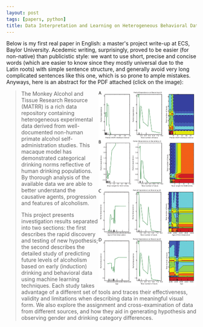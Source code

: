 ```yaml
---
layout: post
tags: [papers, python]
title: Data Interpretation and Learning on Heterogeneous Behavioral Data Sets
---
```

Below is my first real paper in English: a master's project write-up at ECS, Baylor University. Acedemic writing, surprisingly, proved to be easier (for non-native) than publicistic style: we want to use short, precise and concise words (which are easier to know since they mostly universal due to the Latin roots) with simple sentence structure, and generally avoid very long complicated sentences like this one, which is so prone to ample mistakes. Anyways, here is an abstract for the PDF attached (click on the image): 

<a href="/papers/master_project_writeup.pdf/">
<img border="0" alt="Masters Project Writeup" src="/papers/preview/master-project-1.png" width="260"  align="right">
</a>

> The Monkey Alcohol and Tissue Research Resource (MATRR) is a rich data repository containing heterogeneous experimental data derived from well-documented non-human primate alcohol self-administration studies. This macaque model has demonstrated categorical drinking norms reflective of human drinking populations. By thorough analysis of the available data we are able to better understand the causative agents, progression and features of alcoholism.
> 
> This project presents investigation results separated into two sections: the first describes the rapid discovery and testing of new hypothesis; the second describes the detailed study of predicting future levels of alcoholism based on early (induction) drinking and behavioral data using machine learning techniques. Each study takes advantage of a different set of tools and traces their effectiveness, validity and limitations when describing data in meaningful visual form. We also explore the assignment and cross-examination of data from different sources, and how they aid in generating hypothesis and observing gender and drinking category differences.



